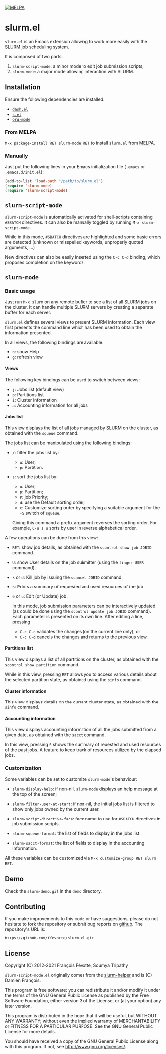 [![MELPA](https://melpa.org/packages/slurm-mode-badge.svg)](https://melpa.org/#/slurm-mode)

# slurm.el

`slurm.el` is an Emacs extension allowing to work more easily with the
[SLURM](https://github.com/SchedMD/slurm) job scheduling system.

It is composed of two parts:

1. `slurm-script-mode`: a minor mode to edit job submission scripts;
2. `slurm-mode`: a major mode allowing interaction with SLURM.



## Installation

Ensure the following dependencies are installed:
- [`dash.el`](https://github.com/magnars/dash.el)
- [`s.el`](https://github.com/magnars/s.el)
- [`org-mode`](https://orgmode.org/)

### From MELPA

 `M-x package-install RET slurm-mode RET` to install `slurm.el` from [MELPA](https://melpa.org/).

### Manually

Just put the following lines in your Emacs initialization file (`.emacs` or `.emacs.d/init.el`):

```lisp
(add-to-list 'load-path "/path/to/slurm.el")
(require 'slurm-mode)
(require 'slurm-script-mode)
```


## `slurm-script-mode`

`slurm-script-mode` is automatically activated for shell-scripts containing `#SBATCH` directives. It
can also be manually toggled by running `M-x slurm-script-mode`.

While in this mode, `#SBATCH` directives are highlighted and some basic errors are detected (unknown
or misspelled keywords, unproperly quoted arguments, ...)

New directives can also be easily inserted using the `C-c C-d` binding, which proposes completion
on the keywords.

<!--![Example of slurm-script-mode](http://ffevotte.github.com/slurm.el/slurm-script-mode.png)   -->


## `slurm-mode`

### Basic usage

Just run `M-x slurm` on any remote buffer to see a list of all SLURM jobs on the cluster. It can handle multiple SLURM servers by creating a separate buffer for each server.

`slurm.el` defines several views to present SLURM information. Each view first presents the command
line which has been used to obtain the information presented.

In all views, the following bindings are available:

- `h`: show Help
- `g`: refresh view


#### Views

The following key bindings can be used to switch between views:

- `j`: Jobs list (default view)
- `p`: Partitions list
- `i`: Cluster Information
- `a`: Accounting information for all jobs

#### Jobs list

This view displays the list of all jobs managed by SLURM on the cluster, as obtained with the
`squeue` command.

The jobs list can be manipulated using the following bindings:

- `/`: filter the jobs list by:
  - `u`: User;
  - `p`: Partition.

- `s`: sort the jobs list by:
  - `u`: User;
  - `p`: Partition;
  - `P`: job Priority;
  - `d`: use the Default sorting order;
  - `c`: Customize sorting order by specifying a suitable argument for the `-S` switch of `squeue`.

  Giving this command a prefix argument reverses the sorting order. For example, `C-u s u` sorts by
  user in reverse alphabetical order.


A few operations can be done from this view:

- `RET`: show job details, as obtained with the `scontrol show job JOBID` command.

- `U`: show User details on the job submitter (using the `finger USER` command).

- `k` or `d`: Kill job by issuing the `scancel JOBID` command.

- `S`: Prints a summary of requested and used resources of the job

- `e` or `u`: Edit (or Update) job.

   In this mode, job submission parameters can be interactively updated (as could be done using the
   `scontrol update job JOBID` command). Each parameter is presented on its own line. After editing
   a line, pressing
   - `C-c C-c` validates the changes (on the current line only), or
   - `C-c C-q` cancels the changes and returns to the previous view.


#### Partitions list

This view displays a list of all partitions on the cluster, as obtained with the `scontrol show
partition` command.

While in this view, pressing `RET` allows you to access various details about the selected partition
state, as obtained using the `sinfo` command.


#### Cluster information

This view displays details on the current cluster state, as obtained with the `sinfo` command.

#### Accounting information

This view displays accounting information of all the jobs submitted from a given date, as obtained with the `sacct` command.

In this view, pressing `S` shows the summary of reuested and used resources of the past jobs. A feature to keep track of resources utilized by the elapsed jobs.

### Customization

Some variables can be set to customize `slurm-mode`'s behaviour:

- `slurm-display-help`: if non-nil, `slurm-mode` displays an help message at the top of the
  screen;

- `slurm-filter-user-at-start`: if non-nil, the initial jobs list is filtered to show only jobs
  owned by the current user.

- `slurm-script-directive-face`: face name to use for `#SBATCH` directives in job submission
scripts.

- `slurm-squeue-format`: the list of fields to display in the jobs list.

- `slurm-sacct-format`: the list of fields to display in the accounting information.

All these variables can be customized via `M-x customize-group RET slurm RET`.

## Demo

Check the `slurm-demo.gif` in the `demo` directory.

## Contributing

If you make improvements to this code or have suggestions, please do not hesitate to fork the
repository or submit bug reports on [github](https://github.com/ffevotte/slurm.el). The repository's
URL is:

    https://github.com/ffevotte/slurm.el.git

## License

Copyright (C) 2012-2021 François Févotte, Soumya Tripathy

`slurm-script-mode.el` originally comes from the
[slurm-helper](https://github.com/damienfrancois/slurm-helper/blob/master/slurm-mode.el) and is (C)
Damien François.

This program is free software: you can redistribute it and/or modify it under the terms of the GNU
General Public License as published by the Free Software Foundation, either version 3 of the
License, or (at your option) any later version.

This program is distributed in the hope that it will be useful, but WITHOUT ANY WARRANTY; without
even the implied warranty of MERCHANTABILITY or FITNESS FOR A PARTICULAR PURPOSE.  See the GNU
General Public License for more details.

You should have received a copy of the GNU General Public License along with this program.  If not,
see <http://www.gnu.org/licenses/>.
